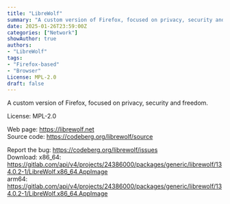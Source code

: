 ```yaml
---
title: "LibreWolf"
summary: "A custom version of Firefox, focused on privacy, security and freedom."
date: 2025-01-26T23:59:00Z
categories: ["Network"]
showAuthor: true
authors:
- "LibreWolf"
tags: 
- "Firefox-based"
- "Browser"
License: MPL-2.0
draft: false
---
```


A custom version of Firefox, focused on privacy, security and freedom.

License: MPL-2.0

Web page: <https://librewolf.net>  
Source code: <https://codeberg.org/librewolf/source>

Report the bug: <https://codeberg.org/librewolf/issues>  
Download:   x86_64: <https://gitlab.com/api/v4/projects/24386000/packages/generic/librewolf/134.0.2-1/LibreWolf.x86_64.AppImage>  
            arm64: <https://gitlab.com/api/v4/projects/24386000/packages/generic/librewolf/134.0.2-1/LibreWolf.x86_64.AppImage>
